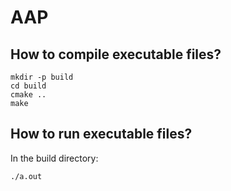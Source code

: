 # AAP

## How to compile executable files?

```shell
mkdir -p build
cd build
cmake ..
make
```

## How to run executable files?

In the build directory:

```shell
./a.out
```
